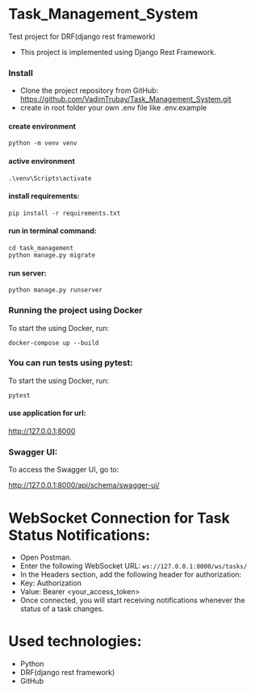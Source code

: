 # Task_Management_System

Test project for DRF(django rest framework)

- This project is implemented using Django Rest Framework.

### Install

- Clone the project repository from
  GitHub: https://github.com/VadimTrubay/Task_Management_System.git
- create in root folder your own .env file like .env.example

#### create environment

    python -m venv venv

#### active environment

    .\venv\Scripts\activate

#### install requirements:

    pip install -r requirements.txt

#### run in terminal command:
    cd task_management
    python manage.py migrate

#### run server:

    python manage.py runserver


### Running the project using Docker
  To start the using Docker, run:

    docker-compose up --build  

### You can run tests using pytest:
  To start the using Docker, run:

    pytest

#### use application for url:

http://127.0.0.1:8000


### Swagger UI:

To access the Swagger UI, go to:

http://127.0.0.1:8000/api/schema/swagger-ui/

# WebSocket Connection for Task Status Notifications:

- Open Postman.
- Enter the following WebSocket URL: `ws://127.0.0.1:8000/ws/tasks/`
- In the Headers section, add the following header for authorization:
- Key: Authorization
- Value: Bearer <your_access_token>
- Once connected, you will start receiving notifications whenever the status of a task changes.


# Used technologies:

- Python
- DRF(django rest framework)
- GitHub
